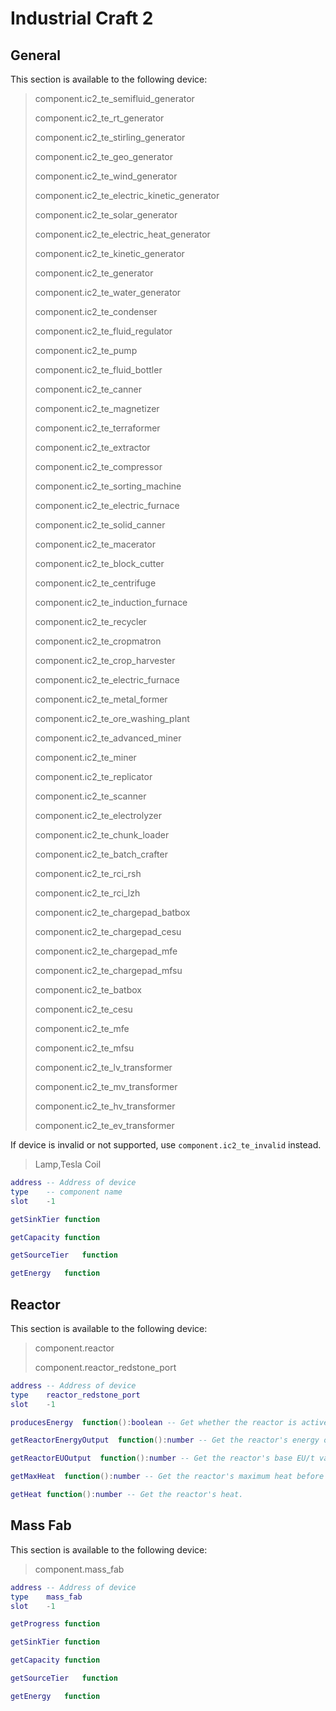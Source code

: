 # Industrial Craft 2

## General

This section is available to the following device:

> component.ic2_te_semifluid_generator
>
> component.ic2_te_rt_generator
>
> component.ic2_te_stirling_generator
>
> component.ic2_te_geo_generator
>
> component.ic2_te_wind_generator
>
> component.ic2_te_electric_kinetic_generator
>
> component.ic2_te_solar_generator
>
> component.ic2_te_electric_heat_generator
>
> component.ic2_te_kinetic_generator
>
> component.ic2_te_generator
>
> component.ic2_te_water_generator
>
> component.ic2_te_condenser
>
> component.ic2_te_fluid_regulator
>
> component.ic2_te_pump
>
> component.ic2_te_fluid_bottler
>
> component.ic2_te_canner
>
> component.ic2_te_magnetizer
>
> component.ic2_te_terraformer
>
> component.ic2_te_extractor
>
> component.ic2_te_compressor
>
> component.ic2_te_sorting_machine
>
> component.ic2_te_electric_furnace
>
> component.ic2_te_solid_canner
>
> component.ic2_te_macerator
>
> component.ic2_te_block_cutter
>
> component.ic2_te_centrifuge
>
> component.ic2_te_induction_furnace
>
> component.ic2_te_recycler
>
> component.ic2_te_cropmatron
>
> component.ic2_te_crop_harvester
>
> component.ic2_te_electric_furnace
>
> component.ic2_te_metal_former
>
> component.ic2_te_ore_washing_plant
>
> component.ic2_te_advanced_miner
>
> component.ic2_te_miner
>
> component.ic2_te_replicator
>
> component.ic2_te_scanner
>
> component.ic2_te_electrolyzer
>
> component.ic2_te_chunk_loader
>
> component.ic2_te_batch_crafter
>
> component.ic2_te_rci_rsh
>
> component.ic2_te_rci_lzh
>
> component.ic2_te_chargepad_batbox
>
> component.ic2_te_chargepad_cesu
>
> component.ic2_te_chargepad_mfe
>
> component.ic2_te_chargepad_mfsu
>
> component.ic2_te_batbox
>
> component.ic2_te_cesu
>
> component.ic2_te_mfe
>
> component.ic2_te_mfsu
>
> component.ic2_te_lv_transformer
>
> component.ic2_te_mv_transformer
>
> component.ic2_te_hv_transformer
>
> component.ic2_te_ev_transformer


If device is invalid or not supported, use `component.ic2_te_invalid` instead.

> Lamp,Tesla Coil

```Lua
address -- Address of device
type    -- component name
slot    -1

getSinkTier function

getCapacity function

getSourceTier   function

getEnergy   function
```

## Reactor

This section is available to the following device:

> component.reactor
>
> component.reactor_redstone_port

```Lua
address -- Address of device
type    reactor_redstone_port
slot    -1

producesEnergy  function():boolean -- Get whether the reactor is active and supposed to produce energy.

getReactorEnergyOutput  function():number -- Get the reactor's energy output. Not multiplied with the base EU/t value.

getReactorEUOutput  function():number -- Get the reactor's base EU/t value.

getMaxHeat  function():number -- Get the reactor's maximum heat before exploding.

getHeat function():number -- Get the reactor's heat.
```

## Mass Fab

This section is available to the following device:

> component.mass_fab

```Lua
address -- Address of device
type    mass_fab
slot    -1

getProgress function

getSinkTier function

getCapacity function

getSourceTier   function

getEnergy   function
```
